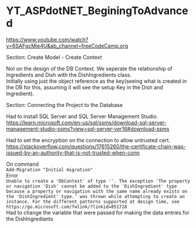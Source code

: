 # YT_ASPdotNET_BeginingToAdvanced<br>
https://www.youtube.com/watch?v=6SAFgcMie4U&ab_channel=freeCodeCamp.org<br>

Section: Create Model - Create Context<br>

Not on the design of the DB Context. We seperate the relationship of Ingredients and Dish with the DishIngredients class.<br>
Initially using just the object reference as the key(seeing what is created in the DB for this, assuming it will see the setup Key in the Dish and Ingredient).<br>

Section: Connecting the Project to the Database<br>

Had to install SQL Server and SQL Server Management Studio.<br>
https://learn.microsoft.com/en-us/sql/ssms/download-sql-server-management-studio-ssms?view=sql-server-ver16#download-ssms<br>

Had to set the encryption on the connection to allow untrusted cert.<br>
https://stackoverflow.com/questions/17615260/the-certificate-chain-was-issued-by-an-authority-that-is-not-trusted-when-conn<br>

On command<br>
```Add-Migration "Initial migration"```<br>
Error<br>
```Unable to create a 'DbContext' of type ''. The exception 'The property or navigation 'Dish' cannot be added to the 'DishIngredient' type because a property or navigation with the same name already exists on the 'DishIngredient' type.' was thrown while attempting to create an instance. For the different patterns supported at design time, see https://go.microsoft.com/fwlink/?linkid=851728```<br>
Had to change the variable that were passed for making the data entries for the DishIngrediants

